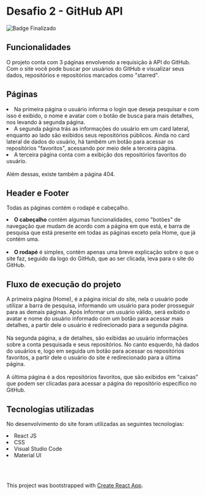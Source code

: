 # Desafio 2 - GitHub API

![Badge Finalizado](http://img.shields.io/static/v1?label=STATUS&message=FINALIZADO&color=GREEN&style=for-the-badge)

## Funcionalidades

O projeto conta com 3 páginas envolvendo a requisição à API do GitHub. Com o site você pode buscar por usuários do GitHub e visualizar seus dados, repositórios e repositórios marcados como "starred".

## Páginas

<li>Na primeira página o usuário informa o login que deseja pesquisar e com isso é exibido, o nome e avatar com o botão de busca para mais detalhes, nos levando à segunda página.</li>

<li>A segunda página trás as informações do usuário em um card lateral, enquanto ao lado são exibidos seus repositórios públicos. Ainda no card lateral de dados do usuário, há também um botão para acessar os repositórios "favoritos", acessando por meio dele a terceira página.</li>

<li>A terceira página conta com a exibição dos repositórios favoritos do usuário.</li>
<br /> 
Além dessas, existe também a página 404.

## Header e Footer

Todas as páginas contém o rodapé e cabeçalho. <br />

<li><b>O cabeçalho</b> contém algumas funcionalidades, como "botões" de navegação que mudam de acordo com a página em que está, e barra de pesquisa que está presente em todas as páginas exceto pela Home, que já contém uma. </li> <br />

<li><b>O rodapé</b> é simples, contém apenas uma breve explicação sobre o que o site faz, seguido da logo do GitHub, que ao ser clicada, leva para o site do GitHub.</li>

## Fluxo de execução do projeto

  A primeira página (Home), é a página inicial do site, nela o usuário pode utilizar a barra de pesquisa, informando um usuário para poder prosseguir para as demais páginas. Após informar um usuário válido, será exibido o avatar e nome do usuário informado com um botão para acessar mais detalhes, a partir dele o usuário é redirecionado para a segunda página. <br /> <br />
  Na segunda página, a de detalhes, são exibidas ao usuário informações sobre a conta pesquisada e seus repositórios. No canto esquerdo, há dados do usuários e, logo em seguida um botão para acessar os repositórios favoritos, a partir dele o usuário do site é redirecionado para a última página. <br />  <br />
  A última página é a dos repositórios favoritos, que são exibidos em "caixas" que podem ser clicadas para acessar a página do repositório específico no GitHub.

## Tecnologias utilizadas

No desenvolvimento do site foram utilizadas as seguintes tecnologias:
<li>React JS</li>
<li>CSS</li>
<li>Visual Studio Code</li>
<li>Material UI</li>

<br /> <br />

This project was bootstrapped with [Create React App](https://github.com/facebook/create-react-app).
